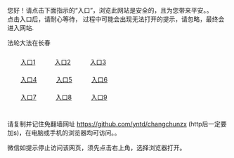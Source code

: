 您好！请点击下面指示的“入口”，浏览此网站是安全的，且为您带来平安。。 <br/>
点击入口后，请耐心等待， 过程中可能会出现无法打开的提示，请忽略，最终会进入网站. </br>

法轮大法在长春<br/>
<div style="padding:10px"><a style="margin:20px" target="_blank" href="https://d2wpfutqwxsb5d.cloudfront.net/2Qpsp?qggtvym" id="ccLink1" rel="nofollow">入口1</a> <a target="_blank" style="margin:20px" href="https://d5xdp4r78k1e0.cloudfront.net/2Qpsp?dzwifpi" id="ccLink2" rel="nofollow">入口2</a> <a style="margin:20px" target="_blank" href="https://diencphx2dsk4.cloudfront.net/2Qpsp?agzfqtb" id="ccLink3" rel="nofollow">入口3</a></div>

<div style="padding:10px" ><a style="margin:20px" target="_blank" href="https://d2wpfutqwxsb5d.cloudfront.net/2Qpsp?qggtvym" id="ccLink4" rel="nofollow">入口4</a> <a style="margin:20px" href="https://d5xdp4r78k1e0.cloudfront.net/2Qpsp?dzwifpi" target="_blank" id="ccLink5" rel="nofollow">入口5</a> <a style="margin:20px" href="https://diencphx2dsk4.cloudfront.net/2Qpsp?agzfqtb" target="_blank" id="ccLink6" rel="nofollow">入口6</a></div>

<div style="padding:10px"><a style="margin:20px" target="_blank" href="https://d2wpfutqwxsb5d.cloudfront.net/2Qpsp?qggtvym" id="ccLink7" rel="nofollow">入口7</a> <a style="margin:20px" href="https://d5xdp4r78k1e0.cloudfront.net/2Qpsp?dzwifpi" target="_blank" id="ccLink8" rel="nofollow">入口8</a> <a style="margin:20px" target="_blank" href="https://diencphx2dsk4.cloudfront.net/2Qpsp?agzfqtb" id="ccLink9" rel="nofollow">入口9</a></div>

<br/>



请复制并记住免翻墙网址 https://github.com/yntd/changchunzx (http后一定要加s)，在电脑或手机的浏览器均可访问。。<br/>

微信如提示停止访问该网页，须先点击右上角，选择浏览器打开。
